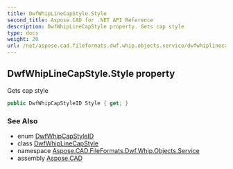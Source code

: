 ```yaml
---
title: DwfWhipLineCapStyle.Style
second_title: Aspose.CAD for .NET API Reference
description: DwfWhipLineCapStyle property. Gets cap style
type: docs
weight: 20
url: /net/aspose.cad.fileformats.dwf.whip.objects.service/dwfwhiplinecapstyle/style/
---
```

## DwfWhipLineCapStyle.Style property

Gets cap style

```csharp
public DwfWhipCapStyleID Style { get; }
```

### See Also

* enum [DwfWhipCapStyleID](../../dwfwhipcapstyleid/)
* class [DwfWhipLineCapStyle](../)
* namespace [Aspose.CAD.FileFormats.Dwf.Whip.Objects.Service](../../dwfwhiplinecapstyle/)
* assembly [Aspose.CAD](../../../)


